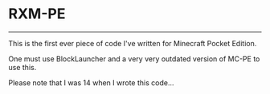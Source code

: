 # RXM-PE
---

This is the first ever piece of code I've written for  Minecraft Pocket Edition.

One must use BlockLauncher and a very very outdated version of MC-PE to use this.

Please note that I was 14 when I wrote this code...
